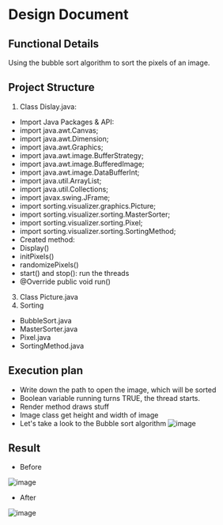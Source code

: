 # Design Document
## Functional Details 
Using the bubble sort algorithm to sort the pixels of an image.
## Project Structure
1. Class Dislay.java:
- Import Java Packages & API:
 - import java.awt.Canvas;
 - import java.awt.Dimension;
 - import java.awt.Graphics;
 - import java.awt.image.BufferStrategy;
 - import java.awt.image.BufferedImage;
 - import java.awt.image.DataBufferInt;
 - import java.util.ArrayList;
 - import java.util.Collections;
 - import javax.swing.JFrame;
 - import sorting.visualizer.graphics.Picture;
 - import sorting.visualizer.sorting.MasterSorter;
 - import sorting.visualizer.sorting.Pixel;
 - import sorting.visualizer.sorting.SortingMethod;
- Created method:
 - Display()
 - initPixels()
 - randomizePixels()
 - start() and stop(): run the threads
 - @Override public void run()

3. Class Picture.java
4. Sorting 
- BubbleSort.java
- MasterSorter.java
- Pixel.java
- SortingMethod.java
## Execution plan
- Write down the path to open the image, which will be sorted
- Boolean variable running turns TRUE, the thread starts.
- Render method draws stuff
- Image class get height and width of image
- Let's take a look to the Bubble sort algorithm
![image](https://user-images.githubusercontent.com/85243027/120709314-5f376780-c4c5-11eb-9d0b-f071c50edfe1.png)

## Result
- Before
 
![image](https://user-images.githubusercontent.com/85243027/120708780-ae30cd00-c4c4-11eb-80e0-162bd35eca19.png)
- After

![image](https://user-images.githubusercontent.com/85243027/120708988-f819b300-c4c4-11eb-8b2c-94b5f29ff37a.png)

